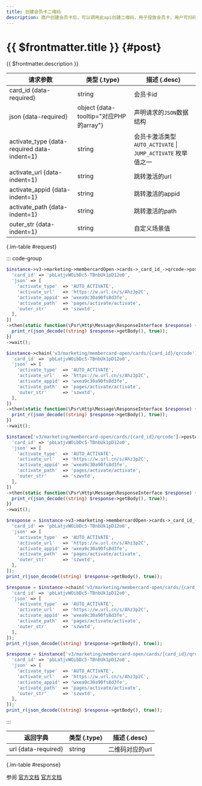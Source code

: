 ```yaml
---
title: 创建会员卡二维码
description: 商户创建会员卡后，可以调用此api创建二维码，用于投放会员卡，用户可扫码开通会员卡
---
```


# {{ $frontmatter.title }} {#post}

{{ $frontmatter.description }}

| 请求参数 | 类型 {.type} | 描述 {.desc}
| --- | --- | ---
| card_id {data-required} | string | 会员卡id
| json {data-required} | object {data-tooltip="对应PHP的array"} | 声明请求的`JSON`数据结构
| activate_type {data-required data-indent=1} | string | 会员卡激活类型<br/>`AUTO_ACTIVATE` \| `JUMP_ACTIVATE` 枚举值之一
| activate_url {data-indent=1} | string | 跳转激活的url
| activate_appid {data-indent=1} | string | 跳转激活的appid
| activate_path {data-indent=1} | string | 跳转激活的path
| outer_str {data-indent=1} | string | 自定义场景值

{.im-table #request}

::: code-group

```php [异步纯链式]
$instance->v3->marketing->membercardOpen->cards->_card_id_->qrcode->postAsync([
  'card_id' => 'pbLatjvWOibDc5-TBnbUk1pD12o0',
  'json' => [
    'activate_type'  => 'AUTO_ACTIVATE',
    'activate_url'   => 'https://w.url.cn/s/Ahz3p2C',
    'activate_appid' => 'wxea9c30a90fs8d3fe',
    'activate_path'  => 'pages/activate/activate',
    'outer_str'      => 'szwxtd',
  ],
])
->then(static function(\Psr\Http\Message\ResponseInterface $response) {
  print_r(json_decode((string) $response->getBody(), true));
})
->wait();
```

```php [异步声明式]
$instance->chain('v3/marketing/membercard-open/cards/{card_id}/qrcode')->postAsync([
  'card_id' => 'pbLatjvWOibDc5-TBnbUk1pD12o0',
  'json' => [
    'activate_type'  => 'AUTO_ACTIVATE',
    'activate_url'   => 'https://w.url.cn/s/Ahz3p2C',
    'activate_appid' => 'wxea9c30a90fs8d3fe',
    'activate_path'  => 'pages/activate/activate',
    'outer_str'      => 'szwxtd',
  ],
])
->then(static function(\Psr\Http\Message\ResponseInterface $response) {
  print_r(json_decode((string) $response->getBody(), true));
})
->wait();
```

```php [异步属性式]
$instance['v3/marketing/membercard-open/cards/{card_id}/qrcode']->postAsync([
  'card_id' => 'pbLatjvWOibDc5-TBnbUk1pD12o0',
  'json' => [
    'activate_type'  => 'AUTO_ACTIVATE',
    'activate_url'   => 'https://w.url.cn/s/Ahz3p2C',
    'activate_appid' => 'wxea9c30a90fs8d3fe',
    'activate_path'  => 'pages/activate/activate',
    'outer_str'      => 'szwxtd',
  ],
])
->then(static function(\Psr\Http\Message\ResponseInterface $response) {
  print_r(json_decode((string) $response->getBody(), true));
})
->wait();
```

```php [同步纯链式]
$response = $instance->v3->marketing->membercardOpen->cards->_card_id_->qrcode->post([
  'card_id' => 'pbLatjvWOibDc5-TBnbUk1pD12o0',
  'json' => [
    'activate_type'  => 'AUTO_ACTIVATE',
    'activate_url'   => 'https://w.url.cn/s/Ahz3p2C',
    'activate_appid' => 'wxea9c30a90fs8d3fe',
    'activate_path'  => 'pages/activate/activate',
    'outer_str'      => 'szwxtd',
  ],
]);
print_r(json_decode((string) $response->getBody(), true));
```

```php [同步声明式]
$response = $instance->chain('v3/marketing/membercard-open/cards/{card_id}/qrcode')->post([
  'card_id' => 'pbLatjvWOibDc5-TBnbUk1pD12o0',
  'json' => [
    'activate_type'  => 'AUTO_ACTIVATE',
    'activate_url'   => 'https://w.url.cn/s/Ahz3p2C',
    'activate_appid' => 'wxea9c30a90fs8d3fe',
    'activate_path'  => 'pages/activate/activate',
    'outer_str'      => 'szwxtd',
  ],
]);
print_r(json_decode((string) $response->getBody(), true));
```

```php [同步属性式]
$response = $instance['v3/marketing/membercard-open/cards/{card_id}/qrcode']->post([
  'card_id' => 'pbLatjvWOibDc5-TBnbUk1pD12o0',
  'json' => [
    'activate_type'  => 'AUTO_ACTIVATE',
    'activate_url'   => 'https://w.url.cn/s/Ahz3p2C',
    'activate_appid' => 'wxea9c30a90fs8d3fe',
    'activate_path'  => 'pages/activate/activate',
    'outer_str'      => 'szwxtd',
  ],
]);
print_r(json_decode((string) $response->getBody(), true));
```

:::

| 返回字典 | 类型 {.type} | 描述 {.desc}
| --- | --- | ---
| url {data-required} | string | 二维码对应的url

{.im-table #response}

参阅 [官方文档](https://pay.weixin.qq.com/doc/v3/merchant/4012550605) [官方文档](https://pay.weixin.qq.com/doc/v3/partner/4012727701)
